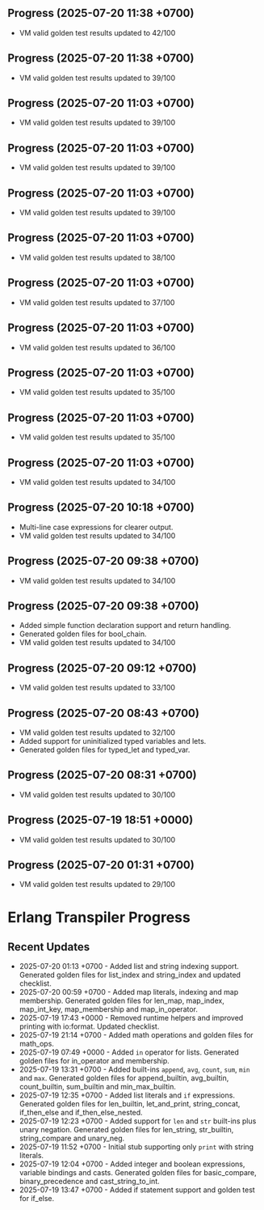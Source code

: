 ## Progress (2025-07-20 11:38 +0700)
- VM valid golden test results updated to 42/100

## Progress (2025-07-20 11:38 +0700)
- VM valid golden test results updated to 39/100

## Progress (2025-07-20 11:03 +0700)
- VM valid golden test results updated to 39/100

## Progress (2025-07-20 11:03 +0700)
- VM valid golden test results updated to 39/100

## Progress (2025-07-20 11:03 +0700)
- VM valid golden test results updated to 39/100

## Progress (2025-07-20 11:03 +0700)
- VM valid golden test results updated to 38/100

## Progress (2025-07-20 11:03 +0700)
- VM valid golden test results updated to 37/100

## Progress (2025-07-20 11:03 +0700)
- VM valid golden test results updated to 36/100

## Progress (2025-07-20 11:03 +0700)
- VM valid golden test results updated to 35/100

## Progress (2025-07-20 11:03 +0700)
- VM valid golden test results updated to 35/100

## Progress (2025-07-20 11:03 +0700)
- VM valid golden test results updated to 34/100

## Progress (2025-07-20 10:18 +0700)
- Multi-line case expressions for clearer output.
- VM valid golden test results updated to 34/100

## Progress (2025-07-20 09:38 +0700)
- VM valid golden test results updated to 34/100

## Progress (2025-07-20 09:38 +0700)
- Added simple function declaration support and return handling.
- Generated golden files for bool_chain.
- VM valid golden test results updated to 34/100

## Progress (2025-07-20 09:12 +0700)
- VM valid golden test results updated to 33/100

## Progress (2025-07-20 08:43 +0700)
- VM valid golden test results updated to 32/100
- Added support for uninitialized typed variables and lets.
- Generated golden files for typed_let and typed_var.

## Progress (2025-07-20 08:31 +0700)
- VM valid golden test results updated to 30/100

## Progress (2025-07-19 18:51 +0000)
- VM valid golden test results updated to 30/100

## Progress (2025-07-20 01:31 +0700)
- VM valid golden test results updated to 29/100

# Erlang Transpiler Progress

## Recent Updates
- 2025-07-20 01:13 +0700 - Added list and string indexing support. Generated golden files for list_index and string_index and updated checklist.
- 2025-07-20 00:59 +0700 - Added map literals, indexing and map membership. Generated golden files for len_map, map_index, map_int_key, map_membership and map_in_operator.
- 2025-07-19 17:43 +0000 - Removed runtime helpers and improved printing with io:format. Updated checklist.
- 2025-07-19 21:14 +0700 - Added math operations and golden files for math_ops.
- 2025-07-19 07:49 +0000 - Added `in` operator for lists. Generated golden files for in_operator and membership.
- 2025-07-19 13:31 +0700 - Added built-ins `append`, `avg`, `count`, `sum`, `min` and `max`. Generated golden files for append_builtin, avg_builtin, count_builtin, sum_builtin and min_max_builtin.
- 2025-07-19 12:35 +0700 - Added list literals and `if` expressions. Generated golden files for len_builtin, let_and_print, string_concat, if_then_else and if_then_else_nested.
- 2025-07-19 12:23 +0700 - Added support for `len` and `str` built-ins plus unary negation. Generated golden files for len_string, str_builtin, string_compare and unary_neg.
- 2025-07-19 11:52 +0700 - Initial stub supporting only `print` with string literals.
- 2025-07-19 12:04 +0700 - Added integer and boolean expressions, variable bindings and casts. Generated golden files for basic_compare, binary_precedence and cast_string_to_int.
- 2025-07-19 13:47 +0700 - Added if statement support and golden test for if_else.
